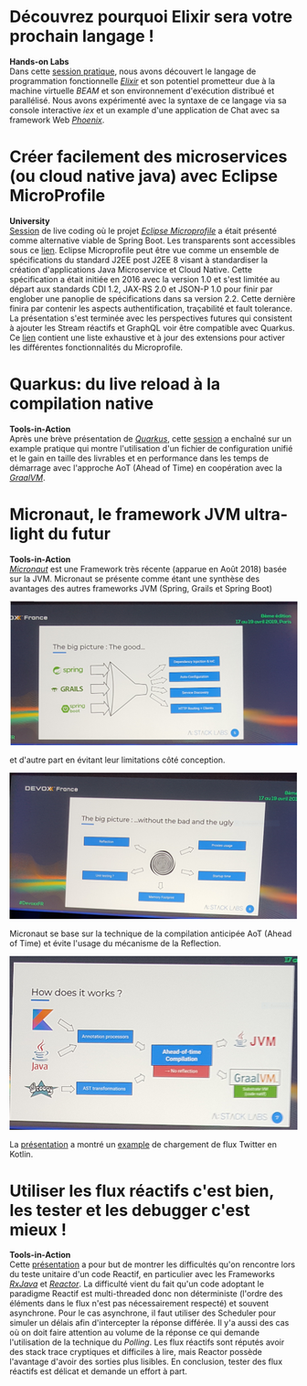 # Découvrez pourquoi Elixir sera votre prochain langage !
**Hands-on Labs**  
Dans cette [session pratique](https://cfp.devoxx.fr/2019/talk/AHP-9443/Decouvrez_pourquoi_Elixir_sera_votre_prochain_langage!), nous avons découvert le langage de programmation fonctionnelle [_Elixir_](https://elixir-lang.org/) et son potentiel prometteur due à la machine virtuelle _BEAM_ et son environnement d'exécution distribué et parallélisé. Nous avons expérimenté avec la syntaxe de ce langage via sa console interactive _iex_ et un example d'une application de Chat avec sa framework Web [_Phoenix_](https://phoenixframework.org/).


# Créer facilement des microservices (ou cloud native java) avec Eclipse MicroProfile
**University**  
[Session](https://cfp.devoxx.fr/2019/talk/LGU-0798/Creer_facilement_des_microservices__(ou_cloud_native_java)_avec_Eclipse_MicroProfile) de live coding où le projet [_Eclipse Microprofile_](https://microprofile.io/) a était présenté comme alternative viable de Spring Boot. Les transparents sont accessibles sous ce [lien](https://speakerdeck.com/lbenoit/creer-facilement-des-microservices-ou-cloud-native-java-avec-eclipse-microprofile?slide=107). Eclipse Microprofile peut être vue comme un ensemble de spécifications du standard J2EE post J2EE 8 visant à standardiser la création d'applications Java Microservice et Cloud Native. Cette spécification a était initiée en 2016 avec la version 1.0 et s'est limitée au départ aux standards CDI 1.2, JAX-RS 2.0 et JSON-P 1.0 pour finir par englober une panoplie de spécifications dans sa version 2.2. Cette dernière finira par contenir les aspects authentification, traçabilité et fault tolerance. La présentation s'est terminée avec les perspectives futures qui consistent à ajouter les Stream réactifs et GraphQL voir être compatible avec Quarkus.
Ce [lien](https://github.com/microprofile-extensions) contient une liste exhaustive et à jour des extensions pour activer les différentes fonctionnalités du Microprofile.

# Quarkus: du live reload à la compilation native
**Tools-in-Action**  
Après une brève présentation de [_Quarkus_](https://quarkus.io/), cette [session](https://cfp.devoxx.fr/2019/talk/HRS-0291/Quarkus:_du_live_reload_a_la_compilation_native) a enchaîné sur un example pratique qui montre l'utilisation d'un fichier de configuration unifié et le gain en taille des livrables et en performance dans les temps de démarrage avec l'approche AoT (Ahead of Time) en coopération avec la [_GraalVM_](https://www.graalvm.org/).

# Micronaut, le framework JVM ultra-light du futur
**Tools-in-Action**  
[_Micronaut_](https://micronaut.io/) est une Framework très récente (apparue en Août 2018) basée sur la JVM. Micronaut se présente comme étant une synthèse des avantages des autres frameworks JVM (Spring, Grails et Spring Boot)

![alt text](./images/micronaut-advantages.png "Micronaut Advantages")

et d'autre part en évitant leur limitations côté conception.

![alt text](./images/micronaut-other-limitations.png "Limitations that Micronaut tried to avoid")

Micronaut se base sur la technique de la compilation anticipée AoT (Ahead of Time) et évite l'usage du mécanisme de la Reflection.

![alt text](./images/micronaut-how-it-works.png "Micronaut: How does it work")

La [présentation](https://cfp.devoxx.fr/2019/talk/WPM-6585/Micronaut,_le_framework_JVM_ultra-light_du_futur) a montré un [example](https://github.com/orevial/twitter-demo-micronaut-kotlin) de chargement de flux Twitter en Kotlin.

# Utiliser les flux réactifs c'est bien, les tester et les debugger c'est mieux !
**Tools-in-Action**  
Cette [présentation](https://cfp.devoxx.fr/2019/talk/XAF-7489/Utiliser_les_flux_reactifs_c'est_bien,_les_tester_et_les_debugger_c'est_mieux_!) a pour but de montrer les difficultés qu'on rencontre lors du teste unitaire d'un code Reactif, en particulier avec les Frameworks [_RxJava_](https://github.com/ReactiveX/RxJava) et [_Reactor_](https://projectreactor.io/). La difficulté vient du fait qu'un code adoptant le paradigme Reactif est multi-threaded donc non déterministe (l'ordre des éléments dans le flux n'est pas nécessairement respecté) et souvent asynchrone. Pour le cas asynchrone, il faut utiliser des Scheduler pour simuler un délais afin d'intercepter la réponse différée. Il y'a aussi des cas où on doit faire attention au volume de la réponse ce qui demande l'utilisation de la technique du _Polling_. Les flux réactifs sont réputés avoir des stack trace cryptiques et difficiles à lire, mais Reactor possède l'avantage d'avoir des sorties plus lisibles. En conclusion, tester des flux réactifs est délicat et demande un effort à part.
